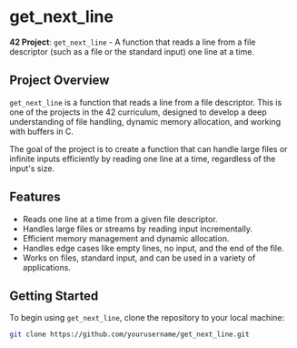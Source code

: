 # get_next_line

**42 Project**: `get_next_line` - A function that reads a line from a file descriptor (such as a file or the standard input) one line at a time.

## Project Overview

`get_next_line` is a function that reads a line from a file descriptor. This is one of the projects in the 42 curriculum, designed to develop a deep understanding of file handling, dynamic memory allocation, and working with buffers in C.

The goal of the project is to create a function that can handle large files or infinite inputs efficiently by reading one line at a time, regardless of the input's size.

## Features

- Reads one line at a time from a given file descriptor.
- Handles large files or streams by reading input incrementally.
- Efficient memory management and dynamic allocation.
- Handles edge cases like empty lines, no input, and the end of the file.
- Works on files, standard input, and can be used in a variety of applications.

## Getting Started

To begin using `get_next_line`, clone the repository to your local machine:

```bash
git clone https://github.com/yourusername/get_next_line.git
